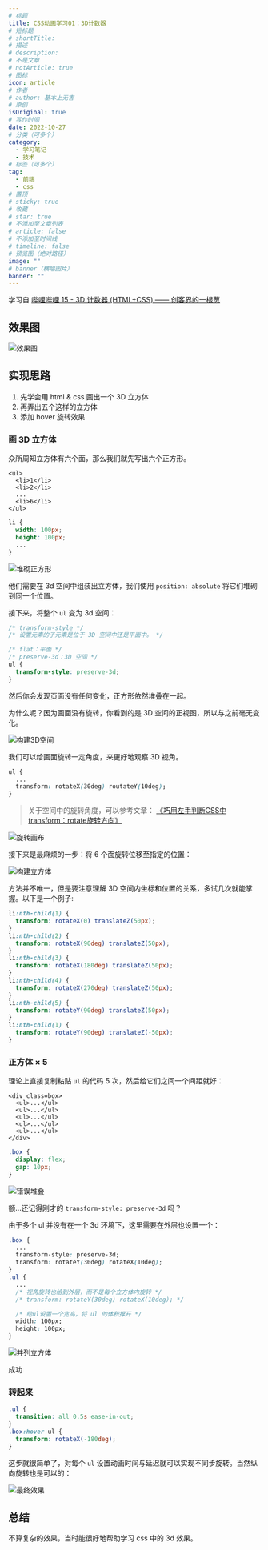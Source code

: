 ```yaml
---
# 标题
title: CSS动画学习01：3D计数器
# 短标题
# shortTitle:
# 描述
# description:
# 不是文章
# notArticle: true
# 图标
icon: article
# 作者
# author: 基本上无害
# 原创
isOriginal: true
# 写作时间
date: 2022-10-27
# 分类（可多个）
category:
  - 学习笔记
  - 技术
# 标签（可多个）
tag:
  - 前端
  - css
# 置顶
# sticky: true
# 收藏
# star: true
# 不添加至文章列表
# article: false
# 不添加至时间线
# timeline: false
# 预览图（绝对路径）
image: ""
# banner（横幅图片）
banner: ""
---
```


学习自 [哔哩哔哩 15 - 3D 计数器 (HTML+CSS) —— 创客界的一根葱](https://www.bilibili.com/video/BV1kd4y1z7Dr)

<!-- more -->

## 效果图

![效果图](https://s2.loli.net/2022/12/08/TFN8p9snAH3Cqou.gif)

## 实现思路

1. 先学会用 html & css 画出一个 3D 立方体
2. 再弄出五个这样的立方体
3. 添加 hover 旋转效果

### 画 3D 立方体

众所周知立方体有六个面，那么我们就先写出六个正方形。

``` text
<ul>
  <li>1</li>
  <li>2</li>
  ...
  <li>6</li>
</ul>
```

``` css
li {
  width: 100px;
  height: 100px;
  ...
}
```

![堆砌正方形](https://s2.loli.net/2022/12/08/1zVcXdvIxuCZ7ef.jpg)

他们需要在 3d 空间中组装出立方体，我们使用 ```position: absolute``` 将它们堆砌到同一个位置。

接下来，将整个 `ul` 变为 3d 空间：

``` css
/* transform-style */
/* 设置元素的子元素是位于 3D 空间中还是平面中。 */

/* flat：平面 */
/* preserve-3d：3D 空间 */
ul {
  transform-style: preserve-3d;
}
```

然后你会发现页面没有任何变化，正方形依然堆叠在一起。

为什么呢？因为画面没有旋转，你看到的是 3D 空间的正视图，所以与之前毫无变化。

![构建3D空间](https://s2.loli.net/2022/12/08/toZwqXAFbK6JdWr.jpg)

我们可以给画面旋转一定角度，来更好地观察 3D 视角。

``` css
ul {
  ...
  transform: rotateX(30deg) routateY(10deg);
}
```

> 关于空间中的旋转角度，可以参考文章：
> [《巧用左手判断CSS中transform：rotate旋转方向》](https://blog.csdn.net/Romu_lus/article/details/104579657)

![旋转画布](https://s2.loli.net/2022/12/08/pZS9HvBtxjnqNT5.gif)

接下来是最麻烦的一步：将 6 个面旋转位移至指定的位置：

![构建立方体](https://s2.loli.net/2022/12/08/GEVhN6SCQYsdmv4.gif)

方法并不唯一，但是要注意理解 3D 空间内坐标和位置的关系，多试几次就能掌握。以下是一个例子:

```css
li:nth-child(1) {
  transform: rotateX(0) translateZ(50px);
}
li:nth-child(2) {
  transform: rotateX(90deg) translateZ(50px);
}
li:nth-child(3) {
  transform: rotateX(180deg) translateZ(50px);
}
li:nth-child(4) {
  transform: rotateX(270deg) translateZ(50px);
}
li:nth-child(5) {
  transform: rotateY(90deg) translateZ(50px);
}
li:nth-child(1) {
  transform: rotateY(90deg) translateZ(-50px);
}
```

### 正方体 × 5

理论上直接复制粘贴 ```ul``` 的代码 5 次，然后给它们之间一个间距就好：

```text
<div class=box>
  <ul>...</ul>
  <ul>...</ul>
  <ul>...</ul>
  <ul>...</ul>
  <ul>...</ul>
</div>
```

``` css
.box {
  display: flex;
  gap: 10px;
}
```

![错误堆叠](https://s2.loli.net/2022/12/08/KedrjnLsaoXVT82.jpg)

额...还记得刚才的 ```transform-style: preserve-3d``` 吗？

由于多个 ul 并没有在一个 3d 环境下，这里需要在外层也设置一个：

```css
.box {
  ...
  transform-style: preserve-3d;
  transform: rotateY(30deg) rotateX(10deg);
}
.ul {
  ...
  /* 视角旋转也给到外层，而不是每个立方体内旋转 */
  /* transform: rotateY(30deg) rotateX(10deg); */

  /* 给ul设置一个宽高，将 ul 的体积撑开 */
  width: 100px;
  height: 100px;
}
```

![并列立方体](https://s2.loli.net/2022/12/08/LbgByzC65XmU9IQ.jpg)

成功

### 转起来

```css
.ul {
  transition: all 0.5s ease-in-out;
}
.box:hover ul {
  transform: rotateX(-180deg);
}
```

这步就很简单了，对每个 ```ul``` 设置动画时间与延迟就可以实现不同步旋转。当然纵向旋转也是可以的：

![最终效果](https://s2.loli.net/2022/12/08/AimgVTw1QK8RodI.gif)

## 总结

不算复杂的效果，当时能很好地帮助学习 css 中的 3d 效果。
